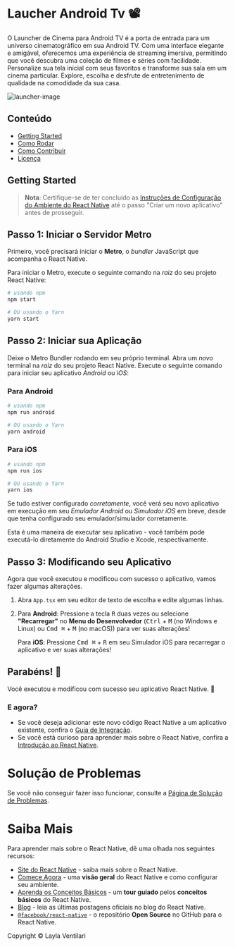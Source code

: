 # Laucher Android Tv 📽️
O Launcher de Cinema para Android TV é a porta de entrada para um universo cinematográfico em sua Android TV. Com uma interface elegante e amigável, oferecemos uma experiência de streaming imersiva, permitindo que você descubra  uma  coleção de filmes e  séries com facilidade. Personalize sua tela inicial com seus favoritos e transforme sua sala em um cinema particular. Explore, escolha e desfrute de entretenimento de qualidade na comodidade da sua casa.

![launcher-image](https://github.com/layla-ventilari/launcher-tv/assets/99200113/903dc307-6f01-44e0-903b-a42e99e5a6ae)

## Conteúdo

- [Getting Started](#getting-started)
- [Como Rodar](#como-rodar)
- [Como Contribuir](#como-contribuir)
- [Licença](#licença)

## Getting Started

>**Nota**: Certifique-se de ter concluído as [Instruções de Configuração do Ambiente do React Native](https://reactnative.dev/docs/environment-setup) até o passo "Criar um novo aplicativo" antes de prosseguir.

## Passo 1: Iniciar o Servidor Metro

Primeiro, você precisará iniciar o **Metro**, o _bundler_ JavaScript que acompanha o React Native.

Para iniciar o Metro, execute o seguinte comando na _raiz_ do seu projeto React Native:

```bash
# usando npm
npm start

# OU usando o Yarn
yarn start
```

## Passo 2: Iniciar sua Aplicação

Deixe o Metro Bundler rodando em seu próprio terminal. Abra um _novo_ terminal na _raiz_ do seu projeto React Native. Execute o seguinte comando para iniciar seu aplicativo _Android_ ou _iOS_:

### Para Android

```bash
# usando npm
npm run android

# OU usando o Yarn
yarn android
```

### Para iOS

```bash
# usando npm
npm run ios

# OU usando o Yarn
yarn ios
```

Se tudo estiver configurado _corretamente_, você verá seu novo aplicativo em execução em seu _Emulador Android_ ou _Simulador iOS_ em breve, desde que tenha configurado seu emulador/simulador corretamente.

Esta é uma maneira de executar seu aplicativo - você também pode executá-lo diretamente do Android Studio e Xcode, respectivamente.

## Passo 3: Modificando seu Aplicativo

Agora que você executou e modificou com sucesso o aplicativo, vamos fazer algumas alterações.

1. Abra `App.tsx` em seu editor de texto de escolha e edite algumas linhas.
2. Para **Android**: Pressione a tecla <kbd>R</kbd> duas vezes ou selecione **"Recarregar"** no **Menu do Desenvolvedor** (<kbd>Ctrl</kbd> + <kbd>M</kbd> (no Windows e Linux) ou <kbd>Cmd ⌘</kbd> + <kbd>M</kbd> (no macOS)) para ver suas alterações!

   Para **iOS**: Pressione <kbd>Cmd ⌘</kbd> + <kbd>R</kbd> em seu Simulador iOS para recarregar o aplicativo e ver suas alterações!

## Parabéns! :tada:

Você executou e modificou com sucesso seu aplicativo React Native. :partying_face:

### E agora?

- Se você deseja adicionar este novo código React Native a um aplicativo existente, confira o [Guia de Integração](https://reactnative.dev/docs/integration-with-existing-apps).
- Se você está curioso para aprender mais sobre o React Native, confira a [Introdução ao React Native](https://reactnative.dev/docs/getting-started).

# Solução de Problemas

Se você não conseguir fazer isso funcionar, consulte a [Página de Solução de Problemas](https://reactnative.dev/docs/troubleshooting).

# Saiba Mais

Para aprender mais sobre o React Native, dê uma olhada nos seguintes recursos:

- [Site do React Native](https://reactnative.dev) - saiba mais sobre o React Native.
- [Comece Agora](https://reactnative.dev/docs/environment-setup) - uma **visão geral** do React Native e como configurar seu ambiente.
- [Aprenda os Conceitos Básicos](https://reactnative.dev/docs/getting-started) - um **tour guiado** pelos **conceitos básicos** do React Native.
- [Blog](https://reactnative.dev/blog) - leia as últimas postagens oficiais no blog do React Native.
- [`@facebook/react-native`](https://github.com/facebook/react-native) - o repositório **Open Source** no GitHub para o React Native.


Copyright © Layla Ventilari

```
